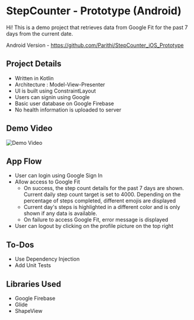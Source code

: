 # StepCounter - Prototype (Android)

Hi! This is a demo project that retrieves data from Google Fit for the past 7 days from the current date.

Android Version - https://github.com/Parithi/StepCounter_iOS_Prototype

## Project Details
 - Written in Kotlin
 - Architecture : Model-View-Presenter
 - UI is built using ConstraintLayout
 - Users can signin using Google
 - Basic user database on Google Firebase
 - No health information is uploaded to server

## Demo Video

![Demo Video](https://i.imgur.com/fM7ut2m.gif)

## App Flow

 - User can login using Google Sign In
 - Allow access to Google Fit
	 - On success, the step count details for the past 7 days are shown. Current daily step count target is set to 4000. Depending on the percentage of steps completed, different emojis are displayed
	 - Current day's steps is highlighted in a different color and is only shown if any data is available.
	 - On failure to access Google Fit, error message is displayed
 - User can logout by clicking on the profile picture on the top right

## To-Dos

 - Use Dependency Injection
 - Add Unit Tests

## Libraries Used

 - Google Firebase
 - Glide
 - ShapeView


